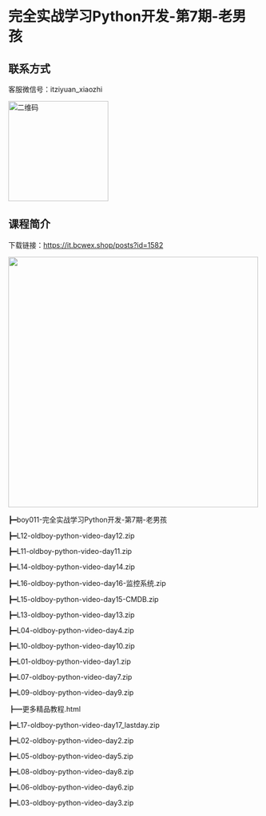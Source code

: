 # 完全实战学习Python开发-第7期-老男孩

## 联系方式

客服微信号：itziyuan_xiaozhi

<img src="https://ziyuanyun.oss-cn-guangzhou.aliyuncs.com/common/20240614073449/666b82192834a.jpg" width="200" height="200" alt="二维码">

## 课程简介

下载链接：https://it.bcwex.shop/posts?id=1582

<img src="https://ziyuanyun.oss-cn-guangzhou.aliyuncs.com/yun/20240515224341/6644ca1d2222f.jpg" width="500" alt="">

  ┣━boy011-完全实战学习Python开发-第7期-老男孩

 ┣━L12-oldboy-python-video-day12.zip

 ┣━L11-oldboy-python-video-day11.zip

 ┣━L14-oldboy-python-video-day14.zip

 ┣━L16-oldboy-python-video-day16-监控系统.zip

 ┣━L15-oldboy-python-video-day15-CMDB.zip

 ┣━L13-oldboy-python-video-day13.zip

 ┣━L04-oldboy-python-video-day4.zip

 ┣━L10-oldboy-python-video-day10.zip

 ┣━L01-oldboy-python-video-day1.zip

 ┣━L07-oldboy-python-video-day7.zip

 ┣━L09-oldboy-python-video-day9.zip

 ┣━更多精品教程.html

 ┣━L17-oldboy-python-video-day17_lastday.zip

 ┣━L02-oldboy-python-video-day2.zip

 ┣━L05-oldboy-python-video-day5.zip

 ┣━L08-oldboy-python-video-day8.zip

 ┣━L06-oldboy-python-video-day6.zip

 ┣━L03-oldboy-python-video-day3.zip

  